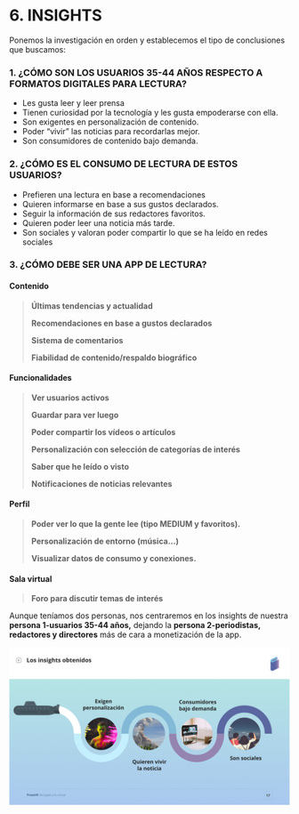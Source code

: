 # 6. INSIGHTS

Ponemos la investigación en orden y establecemos el tipo de conclusiones que buscamos:

### 1. ¿CÓMO SON LOS USUARIOS 35-44 AÑOS RESPECTO A FORMATOS DIGITALES PARA LECTURA?

* Les gusta leer y leer prensa
* Tienen curiosidad por la tecnología y les gusta empoderarse con ella.
* Son exigentes en personalización de contenido.
* Poder “vivir” las noticias para recordarlas mejor.
* Son consumidores de contenido bajo demanda.

### 2. ¿CÓMO ES EL CONSUMO DE LECTURA DE ESTOS USUARIOS?

* Prefieren una lectura en base a recomendaciones
* Quieren informarse en base a sus gustos declarados.
* Seguir la información de sus redactores favoritos.
* Quieren poder leer una noticia más tarde.
* Son sociales y valoran poder compartir lo que se ha leído en redes sociales

### 3. ¿CÓMO DEBE SER UNA APP DE LECTURA?

#### **Contenido**

> **Últimas tendencias y actualidad**
>
> **Recomendaciones en base a gustos declarados**
>
> **Sistema de comentarios**
>
> **Fiabilidad de contenido/respaldo biográfico**

#### **Funcionalidades**

> **Ver usuarios activos**
>
> **Guardar para ver luego**
>
> **Poder compartir los vídeos o artículos**
>
> **Personalización con selección de categorías de interés**
>
> **Saber que he leído o visto**
>
> **Notificaciones de noticias relevantes**

#### **Perfil**

> **Poder ver lo que la gente lee \(tipo MEDIUM y favoritos\).**
>
> **Personalización de entorno \(música...\)**
>
> **Visualizar datos de consumo y conexiones.**

#### **Sala virtual**

> **Foro para discutir temas de interés**

Aunque teníamos dos personas, nos centraremos en los insights de nuestra **persona 1-usuarios  35-44 años,** dejando la **persona 2-periodistas, redactores y directores** más de cara a monetización de la app.

![](.gitbook/assets/insights_pressvr.jpeg)

